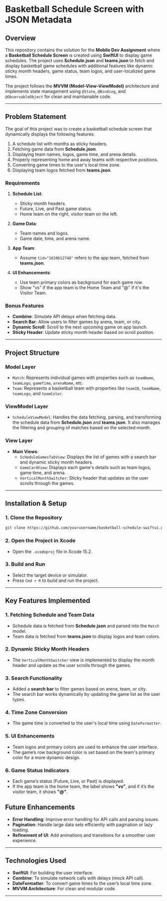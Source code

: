 
# Basketball Schedule Screen with JSON Metadata 

## Overview

This repository contains the solution for the **Mobile Dev Assignment** where a **Basketball Schedule Screen** is created using **SwiftUI** to display game schedules. The project uses **Schedule.json** and **teams.json** to fetch and display basketball game schedules with additional features like dynamic sticky month headers, game status, team logos, and user-localized game times.

The project follows the **MVVM (Model-View-ViewModel)** architecture and implements state management using `@State`, `@Binding`, and `@ObservableObject` for clean and maintainable code.

---

## Problem Statement

The goal of this project was to create a basketball schedule screen that dynamically displays the following features:

1. A schedule list with months as sticky headers.
2. Fetching game data from **Schedule.json**.
3. Displaying team names, logos, game time, and arena details.
4. Properly representing home and away teams with respective positions.
5. Converting game times to the user's local time zone.
6. Displaying team logos fetched from **teams.json**.

### Requirements

1. **Schedule List**:
   - Sticky month headers.
   - Future, Live, and Past game status.
   - Home team on the right, visitor team on the left.

2. **Game Data**:
   - Team names and logos.
   - Game date, time, and arena name.

3. **App Team**:
   - Assume `tid="1610612748"` refers to the app team, fetched from **teams.json**.

4. **UI Enhancements**:
   - Use team primary colors as background for each game row.
   - Show "vs" if the app team is the Home Team and "@" if it's the Visitor Team.

### Bonus Features

- **Combine**: Simulate API delays when fetching data.
- **Search Bar**: Allow users to filter games by arena, team, or city.
- **Dynamic Scroll**: Scroll to the next upcoming game on app launch.
- **Sticky Header**: Update sticky month header based on scroll position.

---

## Project Structure

### **Model Layer**

- `Match`: Represents individual games with properties such as `teamName`, `teamLogo`, `gameTime`, `arenaName`, etc.
- `Team`: Represents a basketball team with properties like `teamID`, `teamName`, `teamLogo`, and `teamColor`.

### **ViewModel Layer**

- `ScheduleViewModel`: Handles the data fetching, parsing, and transforming the schedule data from **Schedule.json** and **teams.json**. It also manages the filtering and grouping of matches based on the selected month.

### **View Layer**

- **Main Views**:
  - `ScheduleGamesTabView`: Displays the list of games with a search bar and dynamic sticky month headers.
  - `GameCardView`: Displays each game's details such as team logos, game time, and arena.
  - `VerticalMonthSwitcher`: Sticky header that updates as the user scrolls through the games.

---

## Installation & Setup

### 1. Clone the Repository

```bash
git clone https://github.com/yourusername/basketball-schedule-swiftui.git
```

### 2. Open the Project in Xcode

- Open the `.xcodeproj` file in Xcode 15.2.

### 3. Build and Run

- Select the target device or simulator.
- Press `Cmd + R` to build and run the project.

---

## Key Features Implemented

### 1. **Fetching Schedule and Team Data**

- Schedule data is fetched from **Schedule.json** and parsed into the `Match` model.
- Team data is fetched from **teams.json** to display logos and team colors.

### 2. **Dynamic Sticky Month Headers**

- The `VerticalMonthSwitcher` view is implemented to display the month header and update as the user scrolls through the games.

### 3. **Search Functionality**

- Added a **search bar** to filter games based on arena, team, or city.
- The search bar works dynamically by updating the game list as the user types.

### 4. **Time Zone Conversion**

- The game time is converted to the user's local time using `DateFormatter`.

### 5. **UI Enhancements**

- Team logos and primary colors are used to enhance the user interface.
- The game’s row background color is set based on the team's primary color for a more dynamic design.

### 6. **Game Status Indicators**

- Each game’s status (Future, Live, or Past) is displayed.
- If the app team is the home team, the label shows **"vs"**, and if it’s the visitor team, it shows **"@"**.

## Future Enhancements

- **Error Handling**: Improve error handling for API calls and parsing issues.
- **Pagination**: Handle large data sets efficiently with pagination or lazy loading.
- **Refinement of UI**: Add animations and transitions for a smoother user experience.

---

## Technologies Used

- **SwiftUI**: For building the user interface.
- **Combine**: To simulate network calls with delays (mock API call).
- **DateFormatter**: To convert game times to the user’s local time zone.
- **MVVM Architecture**: For clean and modular code.

---
